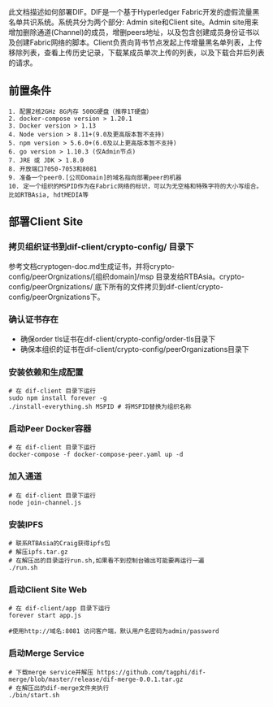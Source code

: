 此文档描述如何部署DIF。DIF是一个基于Hyperledger Fabric开发的虚假流量黑名单共识系统。系统共分为两个部分: Admin site和Client site。Admin site用来增加删除通道(Channel)的成员，增删peers地址，以及包含创建成员身份证书以及创建Fabric网络的脚本。Client负责向背书节点发起上传增量黑名单列表，上传移除列表，查看上传历史记录，下载某成员单次上传的列表，以及下载合并后列表的请求。

## 前置条件

```
1. 配置2核2GHz 8G内存 500G硬盘（推荐1T硬盘）
2. docker-compose version > 1.20.1
3. Docker version > 1.13
4. Node version > 8.11+(9.0及更高版本暂不支持)
5. npm version > 5.6.0+(6.0及以上更高版本暂不支持)
6. go version > 1.10.3 (仅Admin节点)
7. JRE 或 JDK > 1.8.0
8. 开放端口7050-7053和8081
9. 准备一个peer0.[公司Domain]的域名指向部署peer的机器
10. 定一个组织的MSPID作为在Fabric网络的标识，可以为无空格和特殊字符的大小写组合。比如RTBAsia, hdtMEDIA等
```

## 部署Client Site

### 拷贝组织证书到dif-client/crypto-config/ 目录下

参考文档cryptogen-doc.md生成证书，并将crypto-config/peerOrgnizations/[组织domain]/msp 目录发给RTBAsia。crypto-config/peerOrgnizations/ 底下所有的文件拷贝到dif-client/crypto-config/peerOrgnizations下。 

### 确认证书存在

* 确保order tls证书在dif-client/crypto-config/order-tls目录下
* 确保本组织的证书在dif-client/crypto-config/peerOrganizations目录下

### 安装依赖和生成配置

```shell
# 在 dif-client 目录下运行
sudo npm install forever -g
./install-everything.sh MSPID # 将MSPID替换为组织名称
```

### 启动Peer Docker容器

```
# 在 dif-client 目录下运行
docker-compose -f docker-compose-peer.yaml up -d
```

### 加入通道

```shell
# 在 dif-client 目录下运行
node join-channel.js
```

### 安装IPFS

```shell
# 联系RTBAsia的Craig获得ipfs包
# 解压ipfs.tar.gz
# 在解压出的目录运行run.sh,如果看不到控制台输出可能要再运行一遍
./run.sh
```

### 启动Client Site Web

 ```Shell
# 在 dif-client/app 目录下运行
forever start app.js

#使用http://域名:8081 访问客户端，默认用户名密码为admin/password
 ```

### 启动Merge Service

```shell
# 下载merge service并解压 https://github.com/tagphi/dif-merge/blob/master/release/dif-merge-0.0.1.tar.gz
# 在解压出的dif-merge文件夹执行
./bin/start.sh
```


